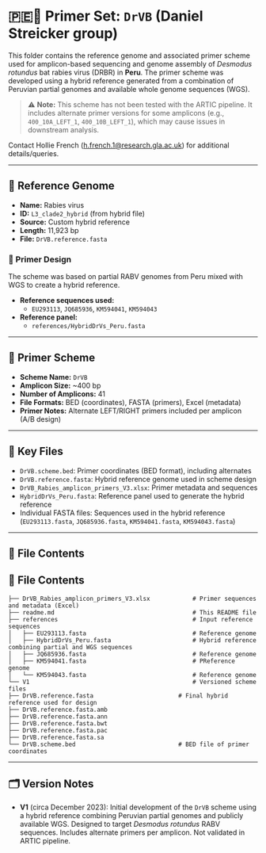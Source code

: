 # 🇵🇪🦇 Primer Set: `DrVB` (Daniel Streicker group)

This folder contains the reference genome and associated primer scheme used for amplicon-based sequencing and genome assembly of *Desmodus rotundus* bat rabies virus (DRBR) in **Peru**. The primer scheme was developed using a hybrid reference generated from a combination of Peruvian partial genomes and available whole genome sequences (WGS).

> ⚠️ **Note:** This scheme has not been tested with the ARTIC pipeline. It includes alternate primer versions for some amplicons (e.g., `400_10A_LEFT_1`, `400_10B_LEFT_1`), which may cause issues in downstream analysis.

Contact Hollie French (h.french.1@research.gla.ac.uk) for additional details/queries.

---

## 📌 Reference Genome

- **Name:** Rabies virus  
- **ID:** `L3_clade2_hybrid` (from hybrid file)  
- **Source:** Custom hybrid reference  
- **Length:** 11,923 bp  
- **File:** `DrVB.reference.fasta`

### 🔧 Primer Design

The scheme was based on partial RABV genomes from Peru mixed with WGS to create a hybrid reference.

- **Reference sequences used:**  
  - `EU293113`, `JQ685936`, `KM594041`, `KM594043`
- **Reference panel:**  
  - `references/HybridDrVs_Peru.fasta`

---

## 🧬 Primer Scheme

- **Scheme Name:** `DrVB`  
- **Amplicon Size:** ~400 bp  
- **Number of Amplicons:** 41  
- **File Formats:** BED (coordinates), FASTA (primers), Excel (metadata)
- **Primer Notes:** Alternate LEFT/RIGHT primers included per amplicon (A/B design)

---

## 🔑 Key Files

- `DrVB.scheme.bed`: Primer coordinates (BED format), including alternates  
- `DrVB.reference.fasta`: Hybrid reference genome used in scheme design  
- `DrVB_Rabies_amplicon_primers_V3.xlsx`: Primer metadata and sequences  
- `HybridDrVs_Peru.fasta`: Reference panel used to generate the hybrid reference  
- Individual FASTA files: Sequences used in the hybrid reference  
  (`EU293113.fasta`, `JQ685936.fasta`, `KM594041.fasta`, `KM594043.fasta`)

---

## 📁 File Contents

## 📁 File Contents

```
├── DrVB_Rabies_amplicon_primers_V3.xlsx            # Primer sequences and metadata (Excel)
├── readme.md                                       # This README file
├── references                                      # Input reference sequences
│   ├── EU293113.fasta                              # Reference genome
│   ├── HybridDrVs_Peru.fasta                       # Hybrid reference combining partial and WGS sequences
│   ├── JQ685936.fasta                              # Reference genome
│   ├── KM594041.fasta                              # PReference genome
│   └── KM594043.fasta                              # Reference genome
└── V1                                              # Versioned scheme files
├── DrVB.reference.fasta                        # Final hybrid reference used for design
├── DrVB.reference.fasta.amb                    
├── DrVB.reference.fasta.ann                    
├── DrVB.reference.fasta.bwt                    
├── DrVB.reference.fasta.pac                    
├── DrVB.reference.fasta.sa                     
└── DrVB.scheme.bed                             # BED file of primer coordinates

```

---

## 🗂️ Version Notes

- **V1** (circa December 2023): Initial development of the `DrVB` scheme using a hybrid reference combining Peruvian partial genomes and publicly available WGS. Designed to target *Desmodus rotundus* RABV sequences. Includes alternate primers per amplicon. Not validated in ARTIC pipeline.

